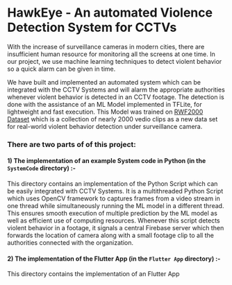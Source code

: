 # HawkEye - An automated Violence Detection System for CCTVs

With the increase of surveillance cameras in modern cities, there are insufficient human resource for monitoring all the screens at one time. In our project, we use machine learning techniques to detect violent behavior so a quick alarm can be given in time. 

We have built and implemented an automated system which can be integrated with the CCTV Systems and will alarm the appropriate authorities whenever violent behavior is detected in an CCTV footage. The detection is done with the assistance of an ML Model implemented in TFLite, for lightweight and fast execution. This Model was trained on [RWF2000 Dataset](https://github.com/mchengny/RWF2000-Video-Database-for-Violence-Detection) which is a collection of nearly 2000 vedio clips as a new data set for real-world violent behavior detection under surveillance camera.  

### There are two parts of of this project:

#### 1) The implementation of an example System code in Python (in the `SystemCode` directory) :- 

This directory contains an implementation of the Python Script which can be easily integrated with CCTV Systems. It is a multithreaded Python Script which uses OpenCV framework to captures frames from a video stream in one thread while simultaneously running the ML model in a different thread. This ensures smooth execution of multiple prediction by the ML model as well as efficient use of computing resources. Whenever this script detects violent behavior in a footage, it signals a central Firebase server which then forwards the location of camera along with a small footage clip to all the authorities connected with the organization.

#### 2) The implementation of the Flutter App (in the `Flutter App` directory) :-

This directory contains the implementation of an Flutter App 
